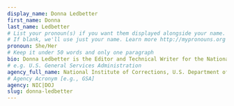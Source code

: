 ```yaml
---
display_name: Donna Ledbetter
first_name: Donna
last_name: Ledbetter
# List your pronoun(s) if you want them displayed alongside your name.
# If blank, we'll use just your name. Learn more http://mypronouns.org
pronoun: She/Her
# Keep it under 50 words and only one paragraph
bio: Donna Ledbetter is the Editor and Technical Writer for the National Institute of Corrections, and the program manager for her agency’s Section 508 and plain language programs. She has previously delivered federal presentations on writing annual reports and plain language for Section 508. Her professional interests currently include narrative nonfiction, UX writing, and the ever-evolving world of digital publishing.
# e.g. U.S. General Services Administration
agency_full_name: National Institute of Corrections, U.S. Department of Justice
# Agency Acronym [e.g., GSA]
agency: NIC|DOJ
slug: donna-ledbetter
---
```

